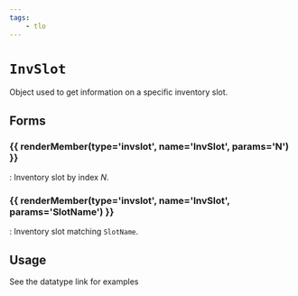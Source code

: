 ```yaml
---
tags:
    - tlo
---
```

# `InvSlot`

Object used to get information on a specific inventory slot.

## Forms

### {{ renderMember(type='invslot', name='InvSlot', params='N') }}

:   Inventory slot by index _N_.

### {{ renderMember(type='invslot', name='InvSlot', params='SlotName') }}

:   Inventory slot matching `SlotName`.


## Usage

See the datatype link for examples


[invslot]: ../data-types/datatype-invslot.md
